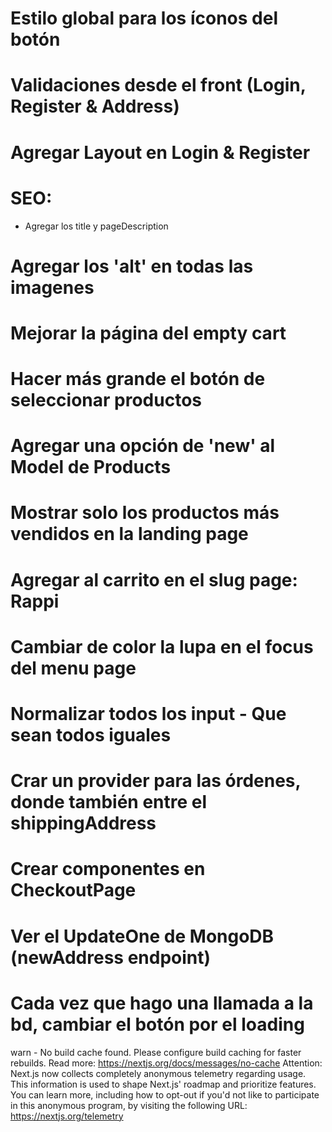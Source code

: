 # Estilo global para los íconos del botón

# Validaciones desde el front (Login, Register & Address)

# Agregar Layout en Login & Register

# SEO:

-  Agregar los title y pageDescription

# Agregar los 'alt' en todas las imagenes

# Mejorar la página del empty cart

# Hacer más grande el botón de seleccionar productos

# Agregar una opción de 'new' al Model de Products

# Mostrar solo los productos más vendidos en la landing page

# Agregar al carrito en el slug page: Rappi

# Cambiar de color la lupa en el focus del menu page

# Normalizar todos los input - Que sean todos iguales

# Crar un provider para las órdenes, donde también entre el shippingAddress

# Crear componentes en CheckoutPage

# Ver el UpdateOne de MongoDB (newAddress endpoint)

# Cada vez que hago una llamada a la bd, cambiar el botón por el loading

warn - No build cache found. Please configure build caching for faster rebuilds. Read more: https://nextjs.org/docs/messages/no-cache
Attention: Next.js now collects completely anonymous telemetry regarding usage.
This information is used to shape Next.js' roadmap and prioritize features.
You can learn more, including how to opt-out if you'd not like to participate in this anonymous program, by visiting the following URL:
https://nextjs.org/telemetry
